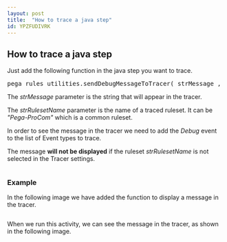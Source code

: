 ```yaml
---
layout: post
title:  "How to trace a java step"
id: YPZFUDIVRK
---
```


<h2>How to trace a java step</h2>

<p>Just add the following function in the java step you want to trace.</p>

<pre>pega_rules_utilities.sendDebugMessageToTracer( strMessage , strRulesetName );</pre>

<p>The <i>strMessage</i> parameter is the string that will appear in the tracer.</p>

<p>The <i>strRulesetName</i> parameter is the name of a traced ruleset. It can be <i>"Pega-ProCom"</i> which is a common ruleset.</p>

<div class="block important">
  In order to see the message in the tracer we need to add the <i>Debug</i> event to the list of Event types to trace.

  <img src="https://i.postimg.cc/nhcFwrb4/YPZFUDIVRK-Settings.png" alt="">

  </div>

<div class="block important">
  <p>The message <b>will not be displayed</b> if the ruleset <i>strRulesetName</i> is not selected in the Tracer settings.</p>

  <img src="https://i.postimg.cc/VLwLn4KH/YPZFUDIVRK-Rulesets.png" alt="">
</div>

<h3>Example</h3>

<p>In the following image we have added the function to display a message in the tracer.</p>

<img src="https://i.postimg.cc/zDKGy4Fg/YPZFUDIVRK-Java.png" alt="">

<p>When we run this activity, we can see the message in the tracer, as shown in the following image.</p>

<img src="https://i.postimg.cc/pXBVZ87V/YPZFUDIVRK-Message.png" alt="">
